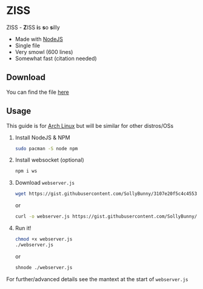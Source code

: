 # ZISS
ZISS - **Z**ISS **i**s **s**o **s**illy  
* Made with [NodeJS](https://nodejs.org/)
* Single file
* Very smowl (600 lines)
* Somewhat fast (citation needed)
## Download
You can find the file [here](https://gist.github.com/SollyBunny/3107e20f5c4c45532e37cc800aa984a1/)
## Usage
This guide is for [Arch Linux](https://archlinux.org/) but will be similar for other distros/OSs
1. Install NodeJS & NPM  
	```sh
	sudo pacman -S node npm
	```
1. Install websocket (optional)  
	```sh
	npm i ws
	```
1. Download `webserver.js`  
	```sh
	wget https://gist.githubusercontent.com/SollyBunny/3107e20f5c4c45532e37cc800aa984a1/raw/c4d4cd419bc8fd5f10eff6ae7f340057ec79f2ea/webserver.js
	```  
	or  
	```sh
	curl -o webserver.js https://gist.githubusercontent.com/SollyBunny/3107e20f5c4c45532e37cc800aa984a1/raw/c4d4cd419bc8fd5f10eff6ae7f340057ec79f2ea/webserver.js
	```
1. Run it!  
	```sh
	chmod +x webserver.js
	./webserver.js
	```  
	or  
	```sh
	shnode ./webserver.js
	```
For further/advanced details see the mantext at the start of `webserver.js`
